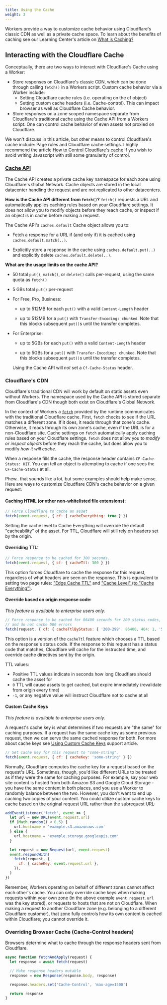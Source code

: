 ```yaml
---
title: Using the Cache
weight: 3
---
```


Workers provide a way to customize cache behavior using Cloudflare's classic CDN as well as a private cache space. To learn about the benefits of caching see our Learning Center's article on [What is Caching?](https://www.cloudflare.com/learning/cdn/what-is-caching/)

## Interacting with the Cloudflare Cache

Conceptually, there are two ways to interact with Cloudflare's Cache using a Worker:

- Store responses on Cloudflare's classic CDN, which can be done through calling `fetch()` in a Workers script. Custom cache behavior via a Worker include:
  - Setting Cloudflare cache rules (i.e. operating on the cf object)
  - Setting custom cache headers (i.e. Cache-control). This can impact browser as well as Cloudflare Cache behavior.
- Store responses on a zone scoped namespace separate from Cloudflare's traditional cache using the Cache API from a Workers script. One can control cache behavior of even assets not proxied on Cloudflare.

We won't discuss in this article, but other means to control Cloudflare's cache include: Page rules and Cloudflare cache settings. I highly recommend the article [How to Control Cloudflare's cache](https://support.cloudflare.com/hc/en-us/articles/202775670) if you wish to avoid writing Javascript with still some granularity of control.

### [Cache API](/reference/apis/cache)

The Cache API creates a private cache key namespace for each zone using Cloudflare's Global Network. Cache objects are stored in the local datacenter handling the request and are not replicated to other datacenters.

**How is the Cache API different from `fetch()`?** `fetch()` requests a URL and automatically applies caching rules based on your Cloudflare settings. It does not allow you to modify objects before they reach cache, or inspect if an object is in cache before making a request.

The Cache API's `caches.default` Cache object allows you to:

- Fetch a response for a URL if (and only if) it is cached using `caches.default.match(..)`.

- Explicitly store a response in the cache using `caches.default.put(..)` and explicitly delete `caches.default.delete(..)`.

**What are the usage limits on the cache API?**

- 50 total `put()`, `match()`, or `delete()` calls per-request, using the same quota as `fetch()`

- 5 GBs total `put()` per-request

- For Free, Pro, Business:

  - up to 512MB for each `put()` with a valid `Content-Length` header

  - up to 512MB for a `put()` with `Transfer-Encoding: chunked`. Note that this blocks subsequent `put()`s until the transfer completes.

- For Enterprise:

  - up to 5GBs for each `put()` with a valid `Content-Length` header

  - up to 5GBs for a `put()` with `Transfer-Encoding: chunked`. Note that this blocks subsequent `put()`s until the transfer completes.

  Using the Cache API will _not_ set a `Cf-Cache-Status` header.

### Cloudflare's CDN

Cloudflare's traditional CDN will work by default on static assets even without Workers. The namespace used by the Cache API is stored separate from Cloudflare's CDN though both exist on Cloudflare's Global Network.

In the context of Workers a [`fetch`](/reference/apis/fetch) provided by the runtime communicates with the traditional Cloudflare cache. First, `fetch` checks to see if the URL matches a different zone. If it does, it reads through that zone's cache. Otherwise, it reads through its own zone's cache, even if the URL is for a non-Cloudflare site. Cache settings on `fetch` automatically apply caching rules based on your Cloudflare settings. `fetch` does not allow you to _modify or inspect objects_ before they reach the cache, but does allow you to modify _how it will cache_.

When a response fills the cache, the response header contains `CF-Cache-Status: HIT`. You can tell an object is attempting to cache if one sees the `CF-Cache-Status` at all.

Phew.. that sounds like a lot, but some examples should help make sense. Here are ways to customize Cloudflare CDN's cache behavior on a given request:

#### Caching HTML (or other non-whitelisted file extensions):

```javascript
// Force Cloudflare to cache an asset
fetch(event.request, { cf: { cacheEverything: true } })
```

Setting the cache level to Cache Everything will override the default "cacheability" of the asset. For TTL, Cloudflare will still rely on headers set by the origin.

#### Overriding TTL:

```javascript
// Force response to be cached for 300 seconds.
fetch(event.request, { cf: { cacheTtl: 300 } })
```

This option forces Cloudflare to cache the response for this request, regardless of what headers are seen on the response. This is equivalent to setting two page rules: ["Edge Cache TTL"](https://support.cloudflare.com/hc/en-us/articles/200168376-What-does-edge-cache-expire-TTL-mean-) and ["Cache Level" (to "Cache Everything")](https://support.cloudflare.com/hc/en-us/articles/200172266-What-do-the-custom-caching-options-mean-in-Page-Rules-).

#### Override based on origin response code:

_This feature is available to enterprise users only._

```javascript
// Force response to be cached for 86400 seconds for 200 status codes, 1 second for 404,
// and do not cache 500 errors
fetch(request, { cf: { cacheTtlByStatus: { '200-299': 86400, 404: 1, '500-599': 0 } } })
```

This option is a version of the `cacheTtl` feature which chooses a TTL based on the response's status code. If the response to this request has a status code that matches, Cloudflare will cache for the instructed time, and override cache directives sent by the origin.

TTL values:

- Positive TTL values indicate in seconds how long Cloudflare should cache the asset for
- `0` TTL will cause assets to get cached, but expire immediately (revalidate from origin every time)
- `-1`, or any negative value will instruct Cloudflare not to cache at all

#### Custom Cache Keys

_This feature is available to enterprise users only._

A request's cache key is what determines if two requests are "the same" for caching purposes. If a request has the same cache key as some previous request, then we can serve the same cached response for both. For more about cache keys see [Using Custom Cache Keys](https://support.cloudflare.com/hc/en-us/articles/115004290387) support article.

```javascript
// Set cache key for this request to "some-string".
fetch(event.request, { cf: { cacheKey: 'some-string' } })
```

Normally, Cloudflare computes the cache key for a request based on the request's URL. Sometimes, though, you'd like different URLs to be treated as if they were the same for caching purposes. For example, say your web site content is hosted from both Amazon S3 and Google Cloud Storage - you have the same content in both places, and you use a Worker to randomly balance between the two. However, you don't want to end up caching two copies of your content. You could utilize custom cache keys to cache based on the original request URL rather than the subrequest URL:

```javascript
addEventListener('fetch', event => {
  let url = new URL(event.request.url)
  if (Math.random() < 0.5) {
    url.hostname = 'example.s3.amazonaws.com'
  } else {
    url.hostname = 'example.storage.googleapis.com'
  }

  let request = new Request(url, event.request)
  event.respondWith(
    fetch(request, {
      cf: { cacheKey: event.request.url },
    }),
  )
})
```

Remember, Workers operating on behalf of different zones cannot affect each other's cache. You can only override cache keys when making requests within your own zone (in the above example `event.request.url` was the key stored), or requests to hosts that are not on Cloudflare. When making a request to another Cloudflare zone (e.g. belonging to a different Cloudflare customer), that zone fully controls how its own content is cached within Cloudflare; you cannot override it.

### Overriding Browser Cache (Cache-Control headers)

Browsers determine what to cache through the response headers sent from Cloudflare.

```javascript
async function fetchAndApply(request) {
  let response = await fetch(request)

  // Make response headers mutable
  response = new Response(response.body, response)

  response.headers.set('Cache-Control', 'max-age=1500')

  return response
}
```
